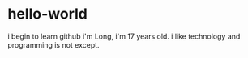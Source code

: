 
# hello-world
i begin to learn github
i'm Long, i'm 17 years old.
i like technology and programming is not except.
